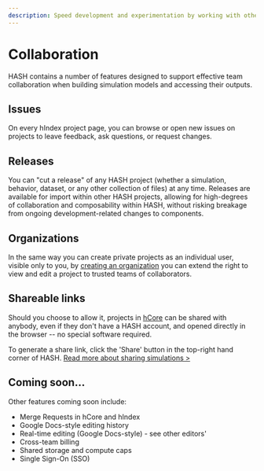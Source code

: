 ```yaml
---
description: Speed development and experimentation by working with others
---
```


# Collaboration

HASH contains a number of features designed to support effective team collaboration when building simulation models and accessing their outputs.

## Issues

On every hIndex project page, you can browse or open new issues on projects to leave feedback, ask questions, or request changes.

## Releases

You can "cut a release" of any HASH project \(whether a simulation, behavior, dataset, or any other collection of files\) at any time. Releases are available for import within other HASH projects, allowing for high-degrees of collaboration and composability within HASH, without risking breakage from ongoing development-related changes to components.

## Organizations

In the same way you can create private projects as an individual user, visible only to you, by [creating an organization](/docs/simulation/creating-simulations/collaboration/organizations) you can extend the right to view and edit a project to trusted teams of collaborators.

## Shareable links

Should you choose to allow it, projects in [hCore](/platform/core) can be shared with anybody, even if they don't have a HASH account, and opened directly in the browser -- no special software required.

To generate a share link, click the 'Share' button in the top-right hand corner of HASH. [Read more about sharing simulations &gt;](/docs/simulation/creating-simulations/collaboration/sharing-releasing)

## Coming soon...

Other features coming soon include:

* Merge Requests in hCore and hIndex
* Google Docs-style editing history
* Real-time editing \(Google Docs-style\) - see other editors'
* Cross-team billing
* Shared storage and compute caps
* Single Sign-On \(SSO\)

